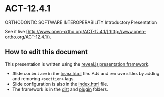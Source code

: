 # ACT-12.4.1 

ORTHODONTIC SOFTWARE INTEROPERABILITY Introductory Presentation

See it live [http://www.open-ortho.org/ACT-12.4.1/](http://www.open-ortho.org/ACT-12.4.1/).

## How to edit this document

This presentation is written using the [reveal.js presentation framework](https://revealjs.com/).

* Slide content are in the [index.html](./index.html) file. Add and remove slides by adding and removing `<secttion>` tags.
* Slide configuration is also in the [index.html](./index.html) file.
* The framework is in the [dist](./dist) and [plugin](./plugin) folders.